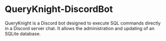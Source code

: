 # QueryKnight-DiscordBot
QueryKnight is a Discord bot designed to execute SQL commands directly in a Discord server chat. It allows the administration and updating of an SQLite database.
